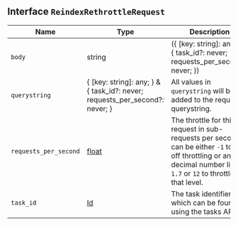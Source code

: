 ## Interface `ReindexRethrottleRequest`

| Name | Type | Description |
| - | - | - |
| `body` | string | ({ [key: string]: any; } & { task_id?: never; requests_per_second?: never; }) | All values in `body` will be added to the request body. |
| `querystring` | { [key: string]: any; } & { task_id?: never; requests_per_second?: never; } | All values in `querystring` will be added to the request querystring. |
| `requests_per_second` | [float](./float.md) | The throttle for this request in sub-requests per second. It can be either `-1` to turn off throttling or any decimal number like `1.7` or `12` to throttle to that level. |
| `task_id` | [Id](./Id.md) | The task identifier, which can be found by using the tasks API. |
